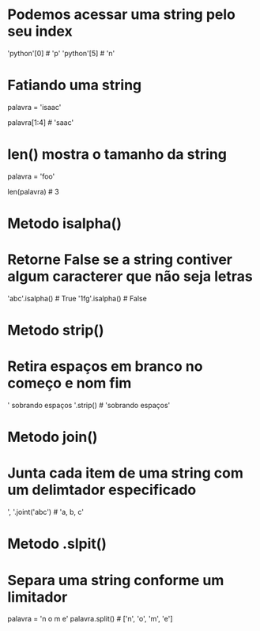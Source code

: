 # Podemos acessar uma string pelo seu index

'python'[0] # 'p'
'python'[5] # 'n'



# Fatiando uma string

palavra = 'isaac'

palavra[1:4] # 'saac'



# len() mostra o tamanho da string

palavra = 'foo'

len(palavra) # 3


# Metodo isalpha()
# Retorne False se a string contiver algum caracterer que não seja letras

'abc'.isalpha() # True
'1fg'.isalpha() # False


# Metodo strip()
# Retira espaços em branco no começo e nom fim

' sobrando espaços '.strip() # 'sobrando espaços'


# Metodo join()
# Junta cada item de uma string com um delimtador especificado

', '.joint('abc') # 'a, b, c'

# Metodo .slpit()
# Separa uma string conforme um limitador

palavra = 'n o m e'
palavra.split() # ['n', 'o', 'm', 'e']


